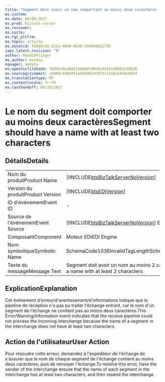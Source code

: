 ```yaml
---
title: "Segment doit avoir un nom comportant au moins deux caractères | Documents Microsoft"
ms.custom: 
ms.date: 06/08/2017
ms.prod: biztalk-server
ms.reviewer: 
ms.suite: 
ms.tgt_pltfrm: 
ms.topic: article
ms.assetid: f80bbc4a-151a-4094-8640-1944e8812730
caps.latest.revision: "9"
author: MandiOhlinger
ms.author: mandia
manager: anneta
ms.openlocfilehash: 70d4b39aa9421e4b60fd9e0c4415c69862c00526
ms.sourcegitcommit: cb908c540d8f1a692d01dc8f313e16cb4b4e696d
ms.translationtype: MT
ms.contentlocale: fr-FR
ms.lasthandoff: 09/20/2017
---
```

# <a name="segment-should-have-a-name-with-at-least-two-characters"></a><span data-ttu-id="24d55-102">Le nom du segment doit comporter au moins deux caractères</span><span class="sxs-lookup"><span data-stu-id="24d55-102">Segment should have a name with at least two characters</span></span>
## <a name="details"></a><span data-ttu-id="24d55-103">Détails</span><span class="sxs-lookup"><span data-stu-id="24d55-103">Details</span></span>  
  
|||  
|-|-|  
|<span data-ttu-id="24d55-104">Nom du produit</span><span class="sxs-lookup"><span data-stu-id="24d55-104">Product Name</span></span>|[!INCLUDE[btsBizTalkServerNoVersion](../includes/btsbiztalkservernoversion-md.md)]|  
|<span data-ttu-id="24d55-105">Version du produit</span><span class="sxs-lookup"><span data-stu-id="24d55-105">Product Version</span></span>|[!INCLUDE[btsEDIVersion](../includes/btsediversion-md.md)]|  
|<span data-ttu-id="24d55-106">ID d'événement</span><span class="sxs-lookup"><span data-stu-id="24d55-106">Event ID</span></span>|-|  
|<span data-ttu-id="24d55-107">Source de l'événement</span><span class="sxs-lookup"><span data-stu-id="24d55-107">Event Source</span></span>|[!INCLUDE[btsBizTalkServerNoVersion](../includes/btsbiztalkservernoversion-md.md)]<span data-ttu-id="24d55-108"> EDI</span><span class="sxs-lookup"><span data-stu-id="24d55-108"> EDI</span></span>|  
|<span data-ttu-id="24d55-109">Composant</span><span class="sxs-lookup"><span data-stu-id="24d55-109">Component</span></span>|<span data-ttu-id="24d55-110">Moteur EDI</span><span class="sxs-lookup"><span data-stu-id="24d55-110">EDI Engine</span></span>|  
|<span data-ttu-id="24d55-111">Nom symbolique</span><span class="sxs-lookup"><span data-stu-id="24d55-111">Symbolic Name</span></span>|<span data-ttu-id="24d55-112">SchemaCode103EInvalidTagLength</span><span class="sxs-lookup"><span data-stu-id="24d55-112">SchemaCode103EInvalidTagLength</span></span>|  
|<span data-ttu-id="24d55-113">Texte du message</span><span class="sxs-lookup"><span data-stu-id="24d55-113">Message Text</span></span>|<span data-ttu-id="24d55-114">Segment doit avoir un nom au moins 2 caractères</span><span class="sxs-lookup"><span data-stu-id="24d55-114">Segment should have a name with at least 2 characters</span></span>|  
  
## <a name="explanation"></a><span data-ttu-id="24d55-115">Explication</span><span class="sxs-lookup"><span data-stu-id="24d55-115">Explanation</span></span>  
 <span data-ttu-id="24d55-116">Cet événement d'erreur/d'avertissement/d'informations indique que le pipeline de réception n'a pas pu traiter l'échange entrant, car le nom d'un segment de l'échange ne contient pas au moins deux caractères.</span><span class="sxs-lookup"><span data-stu-id="24d55-116">This Error/Warning/Information event indicates that the receive pipeline could not process the incoming interchange because the name of a segment in the interchange does not have at least two characters.</span></span>  
  
## <a name="user-action"></a><span data-ttu-id="24d55-117">Action de l'utilisateur</span><span class="sxs-lookup"><span data-stu-id="24d55-117">User Action</span></span>  
 <span data-ttu-id="24d55-118">Pour résoudre cette erreur, demandez à l'expéditeur de l'échange de s'assurer que le nom de chaque segment de l'échange contient au moins deux caractères, puis de renvoyer l'échange.</span><span class="sxs-lookup"><span data-stu-id="24d55-118">To resolve this error, have the sender of the interchange ensure that the name of each segment in the interchange has at least two characters, and then resend the interchange.</span></span>